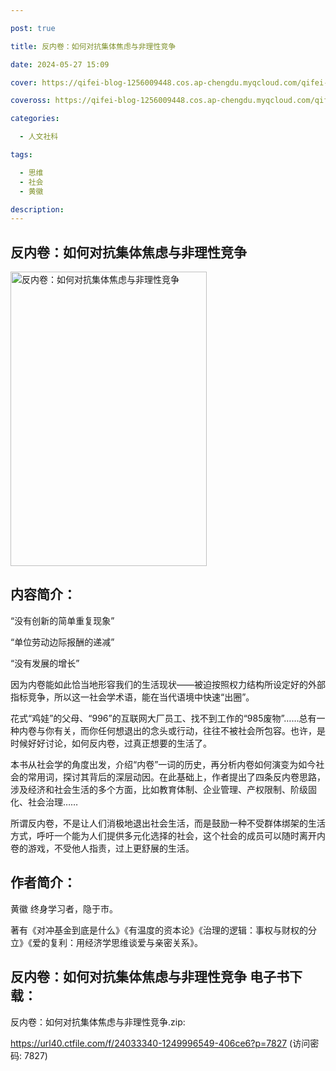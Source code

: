 ```yaml
---

post: true

title: 反内卷：如何对抗集体焦虑与非理性竞争

date: 2024-05-27 15:09

cover: https://qifei-blog-1256009448.cos.ap-chengdu.myqcloud.com/qifei-blog/660a0fe69f345e8d03c07f1b.jpg

coveross: https://qifei-blog-1256009448.cos.ap-chengdu.myqcloud.com/qifei-blog/660a0fe69f345e8d03c07f1b.jpg

categories:

  - 人文社科

tags:

  - 思维
  - 社会
  - 黄徽

description:
---
```


## 反内卷：如何对抗集体焦虑与非理性竞争
<img alt="反内卷：如何对抗集体焦虑与非理性竞争 " class="aligncenter loaded" data-was-processed="true" decoding="async" fetchpriority="high" height="471" src="https://qifei-blog-1256009448.cos.ap-chengdu.myqcloud.com/qifei-blog/660a0fe69f345e8d03c07f1b.jpg " style="cursor: zoom-in;" width="314"/>

## 内容简介：

“没有创新的简单重复现象”

“单位劳动边际报酬的递减”

“没有发展的增长”

因为内卷能如此恰当地形容我们的生活现状——被迫按照权力结构所设定好的外部指标竞争，所以这一社会学术语，能在当代语境中快速“出圈”。

花式“鸡娃”的父母、“996”的互联网大厂员工、找不到工作的“985废物”……总有一种内卷与你有关，而你任何想退出的念头或行动，往往不被社会所包容。也许，是时候好好讨论，如何反内卷，过真正想要的生活了。

本书从社会学的角度出发，介绍“内卷”一词的历史，再分析内卷如何演变为如今社会的常用词，探讨其背后的深层动因。在此基础上，作者提出了四条反内卷思路，涉及经济和社会生活的多个方面，比如教育体制、企业管理、产权限制、阶级固化、社会治理……

所谓反内卷，不是让人们消极地退出社会生活，而是鼓励一种不受群体绑架的生活方式，呼吁一个能为人们提供多元化选择的社会，这个社会的成员可以随时离开内卷的游戏，不受他人指责，过上更舒展的生活。

## 作者简介：

黄徽 终身学习者，隐于市。

著有《对冲基金到底是什么》《有温度的资本论》《治理的逻辑：事权与财权的分立》《爱的复利：用经济学思维谈爱与亲密关系》。

## 反内卷：如何对抗集体焦虑与非理性竞争 电子书下载：



反内卷：如何对抗集体焦虑与非理性竞争.zip: 

https://url40.ctfile.com/f/24033340-1249996549-406ce6?p=7827 (访问密码: 7827)
